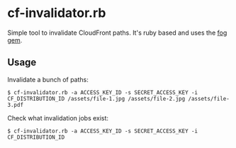 # cf-invalidator.rb

Simple tool to invalidate CloudFront paths. It's ruby based and uses the [fog gem](https://github.com/fog/fog).

## Usage

Invalidate a bunch of paths:

```$ cf-invalidator.rb -a ACCESS_KEY_ID -s SECRET_ACCESS_KEY -i CF_DISTRIBUTION_ID /assets/file-1.jpg /assets/file-2.jpg /assets/file-3.pdf```

Check what invalidation jobs exist:

```$ cf-invalidator.rb -a ACCESS_KEY_ID -s SECRET_ACCESS_KEY -i CF_DISTRIBUTION_ID```
